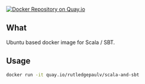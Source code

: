 [![Docker Repository on Quay.io](https://quay.io/repository/rutledgepaulv/scala-and-sbt/status "Docker Repository on Quay.io")](https://quay.io/repository/rutledgepaulv/scala-and-sbt)

## What
Ubuntu based docker image for Scala / SBT.

## Usage
```bash
docker run -it quay.io/rutledgepaulv/scala-and-sbt
```